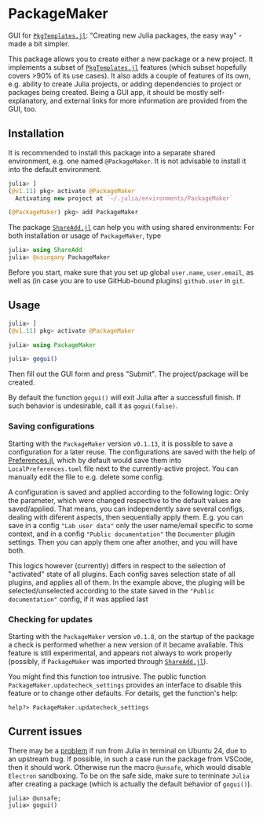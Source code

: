 # PackageMaker

GUI for [`PkgTemplates.jl`](https://github.com/JuliaCI/PkgTemplates.jl): "Creating new Julia packages, the easy way" - made a bit simpler.

This package allows you to create either a new package or a new project. It implements a subset of [`PkgTemplates.jl`](https://github.com/JuliaCI/PkgTemplates.jl) features (which subset hopefully covers >90% of its use cases). It also adds a couple of features of its own, e.g. ability to create Julia projects, or adding dependencies to project or packages being created. Being a GUI app, it should be mostly self-explanatory, and external links for more information are provided from the GUI, too.



## Installation

It is recommended to install this package into a separate shared environment, e.g. one named `@PackageMaker`. It is not advisable to install it into the default environment.


```julia
julia> ]
(@v1.11) pkg> activate @PackageMaker
  Activating new project at `~/.julia/environments/PackageMaker`

(@PackageMaker) pkg> add PackageMaker
```

The package [`ShareAdd.jl`](https://github.com/Eben60/ShareAdd.jl) can help you with using shared environments: For both installation or usage of `PackageMaker`, type

```julia
julia> using ShareAdd
julia> @usingany PackageMaker
```



Before you start, make sure that you set up global `user.name`, `user.email`, as well as 
(in case you are to use GitHub-bound plugins) `github.user` in `git`.

## Usage

```julia
julia> ]
(@v1.11) pkg> activate @PackageMaker

julia> using PackageMaker

julia> gogui() 
```

Then fill out the GUI form and press "Submit". The project/package will be created. 

By default the function `gogui()` will exit Julia after a successfull finish. If such behavior is undesirable, call it as `gogui(false)`.

### Saving configurations

Starting with the `PackageMaker` version `v0.1.13`, it is possible to save a configuration for a later reuse. The configurations are saved with the help of [Preferences.jl](https://github.com/JuliaPackaging/Preferences.jl), which by default would save them into `LocalPreferences.toml` file next to the currently-active project. You can manually edit the file to e.g. delete some config.

A configuration is saved and applied according to the following logic: Only the parameter, which were changed respective to the default values are saved/applied. That means, you can independently save several configs, dealing with diferent aspects, then sequentially apply them. E.g. you can save in a config `"Lab user data"` only the user name/email specific to some context, and in a config `"Public documentation"` the `Documenter` plugin settings. Then you can apply them one after another, and you will have both.

This logics however (currently) differs in respect to the selection of "activated" state of all plugins. Each config saves selection state of all plugins, and applies all of them. In the example above, the pluging will be selected/unselected according to the state saved in the `"Public documentation"` config, if it was applied last

### Checking for updates

Starting with the `PackageMaker` version `v0.1.8`, on the startup of the package a check is performed whether a new version of it became avaliable. This feature is still experimental, and appears not always to work properly (possibly, if `PackageMaker` was imported through [`ShareAdd.jl`](https://github.com/Eben60/ShareAdd.jl)). 

You might find this function too intrusive. The public function `PackageMaker.updatecheck_settings` provides an interface to disable this feature or to change other  defaults. For details, get the function's help:

```julia-repl
help?> PackageMaker.updatecheck_settings
``` 

## Current issues

There may be a [problem](https://github.com/Eben60/PackageMaker.jl/issues/1) if run from Julia in terminal on Ubuntu 24, due to an upstream bug. 
If possible, in such a case run the package from VSCode, then it should work. Otherwise run the macro `@unsafe`, which would disable `Electron` 
sandboxing. To be on the safe side, make sure to terminate `Julia` after creating a package (which is actually the default behavior of `gogui()`).

```julia-repl
julia> @unsafe;
julia> gogui()
``` 
